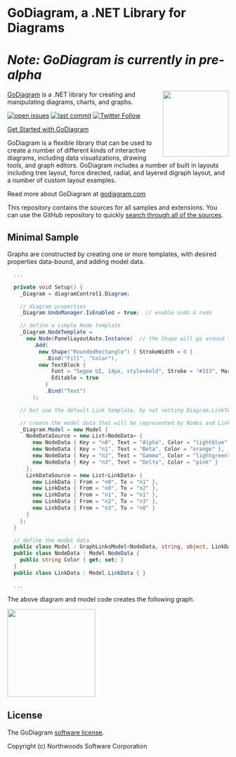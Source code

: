 GoDiagram, a .NET Library for Diagrams
============================================

<h1><i>Note: GoDiagram is currently in pre-alpha</i></h1>

<img align="right" height="150" src="https://www.nwoods.com/images/go.png">

[GoDiagram](https://gojs.net) is a .NET library for creating and manipulating diagrams, charts, and graphs.

[![open issues](https://img.shields.io/github/issues-raw/NorthwoodsSoftware/GoDiagram.svg)](https://github.com/NorthwoodsSoftware/GoDiagram/issues)
[![last commit](https://img.shields.io/github/last-commit/NorthwoodsSoftware/GoDiagram.svg)](https://github.com/NorthwoodsSoftware/GoDiagram/commits/master)
[![Twitter Follow](https://img.shields.io/twitter/follow/NorthwoodsGo.svg?style=social&label=Follow)](https://twitter.com/NorthwoodsGo)

[Get Started with GoDiagram](https://godiagram.com/learn)


GoDiagram is a flexible library that can be used to create a number of different kinds of interactive diagrams, including data visualizations, drawing tools, and graph editors. GoDiagram includes a number of built in layouts including tree layout, force directed, radial, and layered digraph layout, and a number of custom layout examples.

Read more about GoDiagram at [godiagram.com](https://godiagram.com)

This repository contains the sources for all samples and extensions.
You can use the GitHub repository to quickly [search through all of the sources](https://github.com/NorthwoodsSoftware/GoDiagram/search?q=FindNodeDataForKey&type=Code).

<h2>Minimal Sample</h2>

Graphs are constructed by creating one or more templates, with desired properties data-bound, and adding model data.

```cs
  ...

  private void Setup() {
    _Diagram = diagramControl1.Diagram;

    // diagram properties
    _Diagram.UndoManager.IsEnabled = true;  // enable undo & redo

    // define a simple Node template
    _Diagram.NodeTemplate =
      new Node(PanelLayoutAuto.Instance)  // the Shape will go around the TextBlock
        .Add(
          new Shape("RoundedRectangle") { StrokeWidth = 0 }
            .Bind("Fill", "Color"),
          new TextBlock {
              Font = "Segoe UI, 14px, style=bold", Stroke = "#333", Margin = 8, // Specify a margin to add some room around the text
              Editable = true
            }
            .Bind("Text")
        );

    // but use the default Link template, by not setting Diagram.LinkTemplate

    // create the model data that will be represented by Nodes and Links
    _Diagram.Model = new Model {
      NodeDataSource = new List<NodeData> {
        new NodeData { Key = "n0", Text = "Alpha", Color = "lightblue" },
        new NodeData { Key = "n1", Text = "Beta", Color = "orange" },
        new NodeData { Key = "n2", Text = "Gamma", Color = "lightgreen" },
        new NodeData { Key = "n3", Text = "Delta", Color = "pink" }
      },
      LinkDataSource = new List<LinkData> {
        new LinkData { From = "n0", To = "n1" },
        new LinkData { From = "n0", To = "n2" },
        new LinkData { From = "n1", To = "n1" },
        new LinkData { From = "n2", To = "n3" },
        new LinkData { From = "n3", To = "n0" }
      }
    };
  }

  // define the model data
  public class Model : GraphLinksModel<NodeData, string, object, LinkData, string, string> { }
  public class NodeData : Model.NodeData {
    public string Color { get; set; }
  }
  public class LinkData : Model.LinkData { }

  ...
```

The above diagram and model code creates the following graph.

<img width="200" height="200" src="https://godiagram.com/assets/images/screenshots/minimal.png">


<h2>License</h2>

The GoDiagram <a href="https://godiagram.com/license.html">software license</a>.


Copyright (c) Northwoods Software Corporation